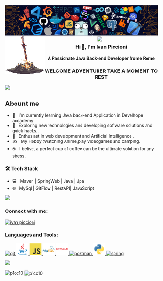 ![Github Banner](https://github.com/Jaydeep-Yadav/Jaydeep-Yadav/blob/main/banner.png)
<img src="https://raw.githubusercontent.com/TanZng/TanZng/master/assets/bonefire.gif" width="130" align="left"/> 
<img src = "https://media0.giphy.com/media/KDDpcKigbfFpnejZs6/giphy.gif?cid=ecf05e47oy6f4zjs8g1qoiystc56cu7r9tb8a1fe76e05oty&rid=giphy.gif" width = 200px align="right">

  <h3 align="center">Hi 👋, I'm Ivan Piccioni</h3>
  
 <h4 align="center">A Passionate Java Back-end Developer frome Rome</h4>
 
 <h3 align="center">WELCOME ADVENTURER TAKE A MOMENT TO REST</h3>

<img src="https://user-images.githubusercontent.com/73097560/115834477-dbab4500-a447-11eb-908a-139a6edaec5c.gif"><br>
 <h2>Abount me</h2>
  
- 🔭 &nbsp; I’m currently learning Java back-end Application in Develhope accademy
- 🤔 &nbsp; Exploring new technologies and developing software solutions and quick hacks..
- 🌱 &nbsp; Enthusiast in web development  and Artificial Intelligence .
- ✍️ &nbsp;  My Hobby :Watching Anime,play videogames and camping.
- ☕ &nbsp; I belive, a perfect cup of coffee can be the ultimate solution for any stress.


<h3>🛠 Tech Stack</h3>

- 💻 &nbsp; Maven | SpringWeb | Java | Jpa  
- 🌐 &nbsp; MySql | GitFlow | RestAPI| JavaScript

<img src="https://user-images.githubusercontent.com/73097560/115834477-dbab4500-a447-11eb-908a-139a6edaec5c.gif"><br>

<h3 align="left">Connect with me:</h3>
<p align="left">
<a href="https://linkedin.com/in/ivan piccioni" target="blank"><img align="center" src="https://raw.githubusercontent.com/rahuldkjain/github-profile-readme-generator/master/src/images/icons/Social/linked-in-alt.svg" alt="ivan piccioni" height="30" width="40" /></a>

<h3 align="left">Languages and Tools:</h3>
<p align="left"> <a href="https://git-scm.com/" target="_blank" rel="noreferrer"> <img src="https://www.vectorlogo.zone/logos/git-scm/git-scm-icon.svg" alt="git" width="40" height="40"/> </a> <a href="https://www.java.com" target="_blank" rel="noreferrer"> <img src="https://raw.githubusercontent.com/devicons/devicon/master/icons/java/java-original.svg" alt="java" width="40" height="40"/> </a> <a href="https://developer.mozilla.org/en-US/docs/Web/JavaScript" target="_blank" rel="noreferrer"> <img src="https://raw.githubusercontent.com/devicons/devicon/master/icons/javascript/javascript-original.svg" alt="javascript" width="40" height="40"/> </a> <a href="https://www.mysql.com/" target="_blank" rel="noreferrer"> <img src="https://raw.githubusercontent.com/devicons/devicon/master/icons/mysql/mysql-original-wordmark.svg" alt="mysql" width="40" height="40"/> </a> <a href="https://www.oracle.com/" target="_blank" rel="noreferrer"> <img src="https://raw.githubusercontent.com/devicons/devicon/master/icons/oracle/oracle-original.svg" alt="oracle" width="40" height="40"/> </a> <a href="https://postman.com" target="_blank" rel="noreferrer"> <img src="https://www.vectorlogo.zone/logos/getpostman/getpostman-icon.svg" alt="postman" width="40" height="40"/> </a> <a href="https://www.python.org" target="_blank" rel="noreferrer"> <img src="https://raw.githubusercontent.com/devicons/devicon/master/icons/python/python-original.svg" alt="python" width="40" height="40"/> </a> <a href="https://spring.io/" target="_blank" rel="noreferrer"> <img src="https://www.vectorlogo.zone/logos/springio/springio-icon.svg" alt="spring" width="40" height="40"/> </a> </p>

<img src="https://user-images.githubusercontent.com/73097560/115834477-dbab4500-a447-11eb-908a-139a6edaec5c.gif"><br>

<p><img align="left" src="https://github-readme-stats.vercel.app/api/top-langs?username=p1cc10&show_icons=true&locale=en&layout=compact" alt="p1cc10" /></p>

<p>&nbsp;<img align="center" src="https://github-readme-stats.vercel.app/api?username=p1cc10&show_icons=true&locale=en" alt="p1cc10" /></p>






